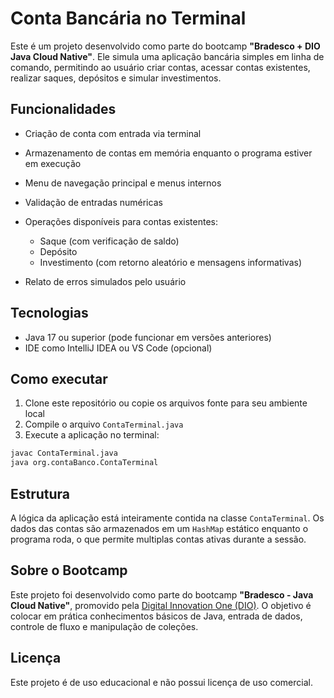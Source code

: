 # Conta Bancária no Terminal

Este é um projeto desenvolvido como parte do bootcamp **"Bradesco + DIO Java Cloud Native"**. Ele simula uma aplicação bancária simples em linha de comando, permitindo ao usuário criar contas, acessar contas existentes, realizar saques, depósitos e simular investimentos.

## Funcionalidades

* Criação de conta com entrada via terminal
* Armazenamento de contas em memória enquanto o programa estiver em execução
* Menu de navegação principal e menus internos
* Validação de entradas numéricas
* Operações disponíveis para contas existentes:

    * Saque (com verificação de saldo)
    * Depósito
    * Investimento (com retorno aleatório e mensagens informativas)
* Relato de erros simulados pelo usuário

## Tecnologias

* Java 17 ou superior (pode funcionar em versões anteriores)
* IDE como IntelliJ IDEA ou VS Code (opcional)

## Como executar

1. Clone este repositório ou copie os arquivos fonte para seu ambiente local
2. Compile o arquivo `ContaTerminal.java`
3. Execute a aplicação no terminal:

```bash
javac ContaTerminal.java
java org.contaBanco.ContaTerminal
```

## Estrutura

A lógica da aplicação está inteiramente contida na classe `ContaTerminal`. Os dados das contas são armazenados em um `HashMap` estático enquanto o programa roda, o que permite multiplas contas ativas durante a sessão.

## Sobre o Bootcamp

Este projeto foi desenvolvido como parte do bootcamp **"Bradesco - Java Cloud Native"**, promovido pela [Digital Innovation One (DIO)](https://www.dio.me/). O objetivo é colocar em prática conhecimentos básicos de Java, entrada de dados, controle de fluxo e manipulação de coleções.

## Licença

Este projeto é de uso educacional e não possui licença de uso comercial.
